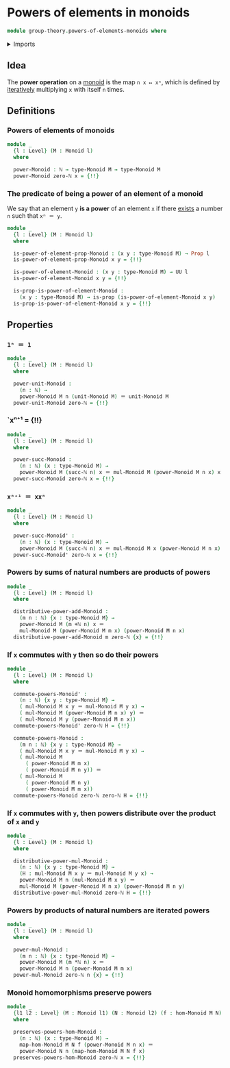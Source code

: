 # Powers of elements in monoids

```agda
module group-theory.powers-of-elements-monoids where
```

<details><summary>Imports</summary>

```agda
open import elementary-number-theory.addition-natural-numbers
open import elementary-number-theory.multiplication-natural-numbers
open import elementary-number-theory.natural-numbers

open import foundation.action-on-identifications-functions
open import foundation.existential-quantification
open import foundation.identity-types
open import foundation.propositions
open import foundation.universe-levels

open import group-theory.homomorphisms-monoids
open import group-theory.monoids
```

</details>

## Idea

The **power operation** on a [monoid](group-theory.monoids.md) is the map
`n x ↦ xⁿ`, which is defined by [iteratively](foundation.iterating-functions.md)
multiplying `x` with itself `n` times.

## Definitions

### Powers of elements of monoids

```agda
module _
  {l : Level} (M : Monoid l)
  where

  power-Monoid : ℕ → type-Monoid M → type-Monoid M
  power-Monoid zero-ℕ x = {!!}
```

### The predicate of being a power of an element of a monoid

We say that an element `y` **is a power** of an element `x` if there
[exists](foundation.existential-quantification.md) a number `n` such that
`xⁿ ＝ y`.

```agda
module _
  {l : Level} (M : Monoid l)
  where

  is-power-of-element-prop-Monoid : (x y : type-Monoid M) → Prop l
  is-power-of-element-prop-Monoid x y = {!!}

  is-power-of-element-Monoid : (x y : type-Monoid M) → UU l
  is-power-of-element-Monoid x y = {!!}

  is-prop-is-power-of-element-Monoid :
    (x y : type-Monoid M) → is-prop (is-power-of-element-Monoid x y)
  is-prop-is-power-of-element-Monoid x y = {!!}
```

## Properties

### `1ⁿ ＝ 1`

```agda
module _
  {l : Level} (M : Monoid l)
  where

  power-unit-Monoid :
    (n : ℕ) →
    power-Monoid M n (unit-Monoid M) ＝ unit-Monoid M
  power-unit-Monoid zero-ℕ = {!!}
```

### `xⁿ⁺¹ = {!!}

```agda
module _
  {l : Level} (M : Monoid l)
  where

  power-succ-Monoid :
    (n : ℕ) (x : type-Monoid M) →
    power-Monoid M (succ-ℕ n) x ＝ mul-Monoid M (power-Monoid M n x) x
  power-succ-Monoid zero-ℕ x = {!!}
```

### `xⁿ⁺¹ ＝ xxⁿ`

```agda
module _
  {l : Level} (M : Monoid l)
  where

  power-succ-Monoid' :
    (n : ℕ) (x : type-Monoid M) →
    power-Monoid M (succ-ℕ n) x ＝ mul-Monoid M x (power-Monoid M n x)
  power-succ-Monoid' zero-ℕ x = {!!}
```

### Powers by sums of natural numbers are products of powers

```agda
module _
  {l : Level} (M : Monoid l)
  where

  distributive-power-add-Monoid :
    (m n : ℕ) {x : type-Monoid M} →
    power-Monoid M (m +ℕ n) x ＝
    mul-Monoid M (power-Monoid M m x) (power-Monoid M n x)
  distributive-power-add-Monoid m zero-ℕ {x} = {!!}
```

### If `x` commutes with `y` then so do their powers

```agda
module _
  {l : Level} (M : Monoid l)
  where

  commute-powers-Monoid' :
    (n : ℕ) {x y : type-Monoid M} →
    ( mul-Monoid M x y ＝ mul-Monoid M y x) →
    ( mul-Monoid M (power-Monoid M n x) y) ＝
    ( mul-Monoid M y (power-Monoid M n x))
  commute-powers-Monoid' zero-ℕ H = {!!}

  commute-powers-Monoid :
    (m n : ℕ) {x y : type-Monoid M} →
    ( mul-Monoid M x y ＝ mul-Monoid M y x) →
    ( mul-Monoid M
      ( power-Monoid M m x)
      ( power-Monoid M n y)) ＝
    ( mul-Monoid M
      ( power-Monoid M n y)
      ( power-Monoid M m x))
  commute-powers-Monoid zero-ℕ zero-ℕ H = {!!}
```

### If `x` commutes with `y`, then powers distribute over the product of `x` and `y`

```agda
module _
  {l : Level} (M : Monoid l)
  where

  distributive-power-mul-Monoid :
    (n : ℕ) {x y : type-Monoid M} →
    (H : mul-Monoid M x y ＝ mul-Monoid M y x) →
    power-Monoid M n (mul-Monoid M x y) ＝
    mul-Monoid M (power-Monoid M n x) (power-Monoid M n y)
  distributive-power-mul-Monoid zero-ℕ H = {!!}
```

### Powers by products of natural numbers are iterated powers

```agda
module _
  {l : Level} (M : Monoid l)
  where

  power-mul-Monoid :
    (m n : ℕ) {x : type-Monoid M} →
    power-Monoid M (m *ℕ n) x ＝
    power-Monoid M n (power-Monoid M m x)
  power-mul-Monoid zero-ℕ n {x} = {!!}
```

### Monoid homomorphisms preserve powers

```agda
module _
  {l1 l2 : Level} (M : Monoid l1) (N : Monoid l2) (f : hom-Monoid M N)
  where

  preserves-powers-hom-Monoid :
    (n : ℕ) (x : type-Monoid M) →
    map-hom-Monoid M N f (power-Monoid M n x) ＝
    power-Monoid N n (map-hom-Monoid M N f x)
  preserves-powers-hom-Monoid zero-ℕ x = {!!}
```
